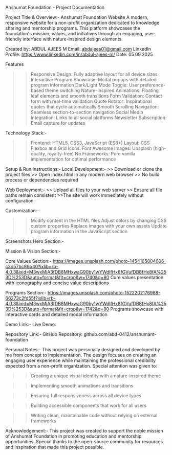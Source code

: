 Anshumat Foundation - Project Documentation

Project Title & Overview:-
Anshumat Foundation Website
  A modern, responsive website for a non-profit organization dedicated to knowledge sharing and mentorship programs. This platform showcases the foundation's mission, values, and initiatives through an engaging, user-friendly interface with nature-inspired design elements.

Created by: ABDUL AJEES M
Email: abdajees01@gmail.com
LinkedIn Profile: https://www.linkedin.com/in/abdul-ajees-m/
Date: 05.09.2025

Features
>> Responsive Design: Fully adaptive layout for all device sizes
>> Interactive Program Showcase: Modal popups with detailed program information
>> Dark/Light Mode Toggle: User preference-based theme switching
>> Nature-Inspired Animations: Floating leaf elements and smooth transitions
>> Form Validation: Contact form with real-time validation
>> Quote Rotator: Inspirational quotes that cycle automatically
>> Smooth Scrolling Navigation: Seamless section-to-section navigation
>> Social Media Integration: Links to all social platforms
>> Newsletter Subscription: Email capture for updates

Technology Stack:-
>> Frontend: HTML5, CSS3, JavaScript (ES6+)
>> Layout: CSS Flexbox and Grid
>> Icons: Font Awesome
>> Images: Unsplash (high-quality, royalty-free)
>> No Frameworks: Pure vanilla implementation for optimal performance

Setup & Run Instructions:-
  Local Development:-
    >> Download or clone the project files
    >> Open index.html in any modern web browser
    >> No build process or dependencies required

  Web Deployment:-
    >> Upload all files to your web server
    >> Ensure all file paths remain consistent
    >>The site will work immediately without configuration

Customization:-
>> Modify content in the HTML files
>> Adjust colors by changing CSS custom properties
>> Replace images with your own assets
>> Update program information in the JavaScript section

Screenshots
Hero Section:-


Mission & Vision Section:-


Core Values Section:-
https://images.unsplash.com/photo-1454165804606-c3d57bc86b40?ixlib=rb-4.0.3&ixid=M3wxMjA3fDB8MHxwaG90by1wYWdlfHx8fGVufDB8fHx8fA%253D%253D&auto=format&fit=crop&w=1740&q=80
Core values presentation with iconography and concise value descriptions

Programs Section:-
https://images.unsplash.com/photo-1522202176988-66273c2fd55f?ixlib=rb-4.0.3&ixid=M3wxMjA3fDB8MHxwaG90by1wYWdlfHx8fGVufDB8fHx8fA%253D%253D&auto=format&fit=crop&w=1742&q=80
Programs showcase with interactive cards and detailed modal information

Demo Link:-
Live Demo: 

Repository Link:-
GitHub Repository: github.com/abd-0412/anshumant-foundation

Personal Notes:-
This project was personally designed and developed by me from concept to implementation. The design focuses on creating an engaging user experience while maintaining the professional credibility expected from a non-profit organization. Special attention was given to:

>> Creating a unique visual identity with a nature-inspired theme

>> Implementing smooth animations and transitions

>> Ensuring full responsiveness across all device types

>> Building accessible components that work for all users

>> Writing clean, maintainable code without relying on external frameworks

Acknowledgement:-
This project was created to support the noble mission of Anshumat Foundation in promoting education and mentorship opportunities. Special thanks to the open-source community for resources and inspiration that made this project possible.
